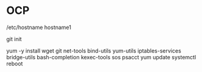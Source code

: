 # OCP

/etc/hostname
  hostname1


git init


yum -y install wget git net-tools bind-utils yum-utils iptables-services bridge-utils bash-completion kexec-tools sos psacct
yum update
systemctl reboot
